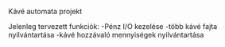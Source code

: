 Kávé automata projekt





Jelenleg tervezett funkciók:
-Pénz I/O kezelése
-több kávé fajta nyilvántartása
-kávé hozzávaló mennyiségek nyilvántartása
